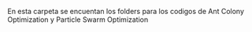 En esta carpeta se encuentan los folders para los codigos de Ant Colony Optimization y Particle Swarm Optimization


